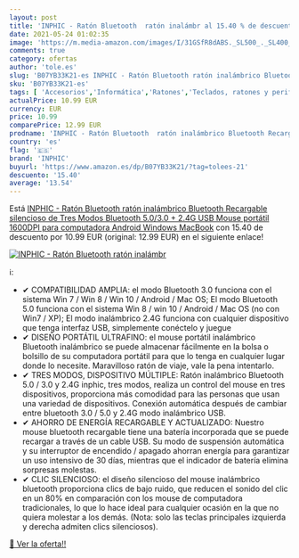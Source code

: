 ```yaml
---
layout: post
title: 'INPHIC - Ratón Bluetooth  ratón inalámbr al 15.40 % de descuento'
date: 2021-05-24 01:02:35
image: 'https://m.media-amazon.com/images/I/31GSfR8dABS._SL500_._SL400_.jpg'
comments: true
category: ofertas
author: 'tole.es'
slug: 'B07YB33K21-es INPHIC - Ratón Bluetooth ratón inalámbrico Bluetooth...'
sku: 'B07YB33K21-es'
tags: [ 'Accesorios','Informática','Ratones','Teclados, ratones y periféricos de entrada','android','inphic', ]
actualPrice: 10.99 EUR
currency: EUR
price: 10.99
comparePrice: 12.99 EUR
prodname: 'INPHIC - Ratón Bluetooth  ratón inalámbrico Bluetooth Recargable silencioso de Tres Modos  Bluetooth 5.0/3.0 + 2.4G USB   Mouse portátil 1600DPI para computadora  Android  Windows MacBook'
country: 'es'
flag: '🇪🇸'
brand: 'INPHIC'
buyurl: 'https://www.amazon.es/dp/B07YB33K21/?tag=tolees-21'
descuento: '15.40'
average: '13.54'
---
```


Está [INPHIC - Ratón Bluetooth  ratón inalámbrico Bluetooth Recargable silencioso de Tres Modos  Bluetooth 5.0/3.0 + 2.4G USB   Mouse portátil 1600DPI para computadora  Android  Windows MacBook](https://www.amazon.es/dp/B07YB33K21/?tag=tolees-21) con 15.40 de descuento por 10.99 EUR (original: 12.99 EUR) en el siguiente enlace!

[![INPHIC - Ratón Bluetooth  ratón inalámbr](https://m.media-amazon.com/images/I/31GSfR8dABS._SL500_._SL400_.jpg)](https://www.amazon.es/dp/B07YB33K21/?tag=tolees-21)

ℹ️:

- ✔ COMPATIBILIDAD AMPLIA: el modo Bluetooth 3.0 funciona con el sistema Win 7 / Win 8 / Win 10 / Android / Mac OS; El modo Bluetooth 5.0 funciona con el sistema Win 8 / win 10 / Android / Mac OS (no con Win7 / XP); El modo inalámbrico 2.4G funciona con cualquier dispositivo que tenga interfaz USB, simplemente conéctelo y juegue
- ✔ DISEÑO PORTÁTIL ULTRAFINO: el mouse portátil inalámbrico Bluetooth inalámbrico se puede almacenar fácilmente en la bolsa o bolsillo de su computadora portátil para que lo tenga en cualquier lugar donde lo necesite. Maravilloso ratón de viaje, vale la pena intentarlo.
- ✔ TRES MODOS, DISPOSITIVO MÚLTIPLE: Ratón inalámbrico Bluetooth 5.0 / 3.0 y 2.4G inphic, tres modos, realiza un control del mouse en tres dispositivos, proporciona más comodidad para las personas que usan una variedad de dispositivos. Conexión automática después de cambiar entre bluetooth 3.0 / 5.0 y 2.4G modo inalámbrico USB.
- ✔ AHORRO DE ENERGÍA RECARGABLE Y ACTUALIZADO: Nuestro mouse bluetooth recargable tiene una batería incorporada que se puede recargar a través de un cable USB. Su modo de suspensión automática y su interruptor de encendido / apagado ahorran energía para garantizar un uso intensivo de 30 días, mientras que el indicador de batería elimina sorpresas molestas.
- ✔ CLIC SILENCIOSO: el diseño silencioso del mouse inalámbrico bluetooth proporciona clics de bajo ruido, que reducen el sonido del clic en un 80% en comparación con los mouse de computadora tradicionales, lo que lo hace ideal para cualquier ocasión en la que no quiera molestar a los demás. (Nota: solo las teclas principales izquierda y derecha admiten clics silenciosos).

[🛒 Ver la oferta!!](https://www.amazon.es/dp/B07YB33K21/?tag=tolees-21)
